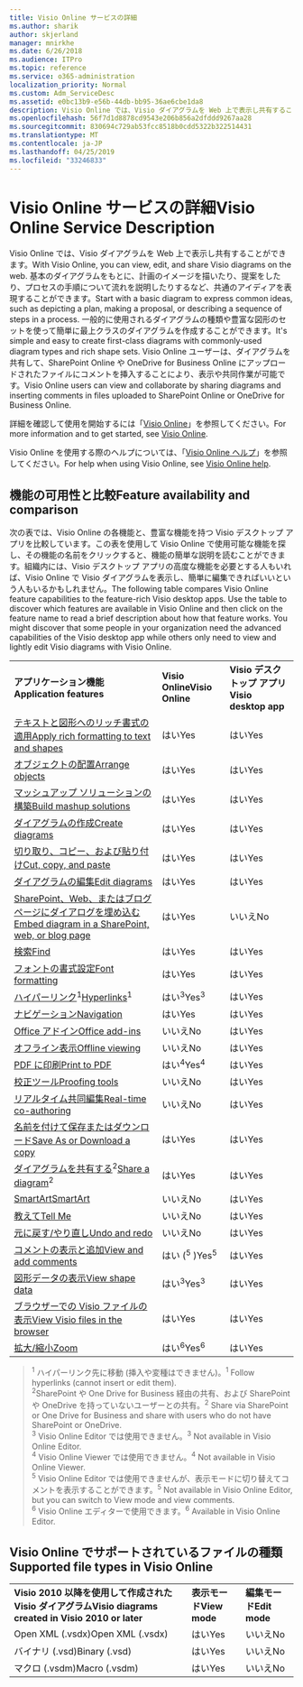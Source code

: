 ```yaml
---
title: Visio Online サービスの詳細
ms.author: sharik
author: skjerland
manager: mnirkhe
ms.date: 6/26/2018
ms.audience: ITPro
ms.topic: reference
ms.service: o365-administration
localization_priority: Normal
ms.custom: Adm_ServiceDesc
ms.assetid: e0bc13b9-e56b-44db-bb95-36ae6cbe1da8
description: Visio Online では、Visio ダイアグラムを Web 上で表示し共有することができます。 基本のダイアグラムをもとに、計画のイメージを描いたり、提案をしたり、プロセスの手順について流れを説明したりするなど、共通のアイディアを表現することができます。 一般的に使用されるダイアグラムの種類や豊富な図形のセットを使って簡単に最上クラスのダイアグラムを作成することができます。 Visio Online ユーザーは、ダイアグラムを共有して、SharePoint Online や OneDrive for Business Online にアップロードされたファイルにコメントを挿入することにより、表示や共同作業が可能です。
ms.openlocfilehash: 56f7d1d8878cd9543e206b856a2dfddd9267aa28
ms.sourcegitcommit: 830694c729ab53fcc8518b0cdd5322b322514431
ms.translationtype: MT
ms.contentlocale: ja-JP
ms.lasthandoff: 04/25/2019
ms.locfileid: "33246833"
---
```

# <a name="visio-online-service-description"></a><span data-ttu-id="ce4ca-106">Visio Online サービスの詳細</span><span class="sxs-lookup"><span data-stu-id="ce4ca-106">Visio Online Service Description</span></span>

<span data-ttu-id="ce4ca-107">Visio Online では、Visio ダイアグラムを Web 上で表示し共有することができます。</span><span class="sxs-lookup"><span data-stu-id="ce4ca-107">With Visio Online, you can view, edit, and share Visio diagrams on the web.</span></span> <span data-ttu-id="ce4ca-108">基本のダイアグラムをもとに、計画のイメージを描いたり、提案をしたり、プロセスの手順について流れを説明したりするなど、共通のアイディアを表現することができます。</span><span class="sxs-lookup"><span data-stu-id="ce4ca-108">Start with a basic diagram to express common ideas, such as depicting a plan, making a proposal, or describing a sequence of steps in a process.</span></span> <span data-ttu-id="ce4ca-109">一般的に使用されるダイアグラムの種類や豊富な図形のセットを使って簡単に最上クラスのダイアグラムを作成することができます。</span><span class="sxs-lookup"><span data-stu-id="ce4ca-109">It's simple and easy to create first-class diagrams with commonly-used diagram types and rich shape sets.</span></span> <span data-ttu-id="ce4ca-110">Visio Online ユーザーは、ダイアグラムを共有して、SharePoint Online や OneDrive for Business Online にアップロードされたファイルにコメントを挿入することにより、表示や共同作業が可能です。</span><span class="sxs-lookup"><span data-stu-id="ce4ca-110">Visio Online users can view and collaborate by sharing diagrams and inserting comments in files uploaded to SharePoint Online or OneDrive for Business Online.</span></span>
  
<span data-ttu-id="ce4ca-111">詳細を確認して使用を開始するには「[Visio Online](https://products.office.com/en-US/visio/visio-online)」を参照してください。</span><span class="sxs-lookup"><span data-stu-id="ce4ca-111">For more information and to get started, see [Visio Online](https://products.office.com/en-US/visio/visio-online).</span></span>
  
<span data-ttu-id="ce4ca-112">Visio Online を使用する際のヘルプについては、「[Visio Online ヘルプ](https://go.microsoft.com/fwlink/?linkid=855982)」を参照してください。</span><span class="sxs-lookup"><span data-stu-id="ce4ca-112">For help when using Visio Online, see [Visio Online help](https://go.microsoft.com/fwlink/?linkid=855982).</span></span>
  
## <a name="feature-availability-and-comparison"></a><span data-ttu-id="ce4ca-113">機能の可用性と比較</span><span class="sxs-lookup"><span data-stu-id="ce4ca-113">Feature availability and comparison</span></span>

<span data-ttu-id="ce4ca-p103">次の表では、Visio Online の各機能と、豊富な機能を持つ Visio デスクトップ アプリを比較しています。この表を使用して Visio Online で使用可能な機能を探し、その機能の名前をクリックすると、機能の簡単な説明を読むことができます。組織内には、Visio デスクトップ アプリの高度な機能を必要とする人もいれば、Visio Online で Visio ダイアグラムを表示し、簡単に編集できればいいという人もいるかもしれません。</span><span class="sxs-lookup"><span data-stu-id="ce4ca-p103">The following table compares Visio Online feature capabilities to the feature-rich Visio desktop apps. Use the table to discover which features are available in Visio Online and then click on the feature name to read a brief description about how that feature works. You might discover that some people in your organization need the advanced capabilities of the Visio desktop app while others only need to view and lightly edit Visio diagrams with Visio Online.</span></span> 
  
||||
|:-----|:-----|:-----|
|<span data-ttu-id="ce4ca-117">**アプリケーション機能**</span><span class="sxs-lookup"><span data-stu-id="ce4ca-117">**Application features**</span></span> <br/> |<span data-ttu-id="ce4ca-118">**Visio Online**</span><span class="sxs-lookup"><span data-stu-id="ce4ca-118">**Visio Online**</span></span> <br/> |<span data-ttu-id="ce4ca-119">**Visio デスクトップ アプリ**</span><span class="sxs-lookup"><span data-stu-id="ce4ca-119">**Visio desktop app**</span></span> <br/> |
|[<span data-ttu-id="ce4ca-120">テキストと図形へのリッチ書式の適用</span><span class="sxs-lookup"><span data-stu-id="ce4ca-120">Apply rich formatting to text and shapes</span></span>](visio-online.md#BM_1) <br/> |<span data-ttu-id="ce4ca-121">はい</span><span class="sxs-lookup"><span data-stu-id="ce4ca-121">Yes</span></span>  <br/> |<span data-ttu-id="ce4ca-122">はい</span><span class="sxs-lookup"><span data-stu-id="ce4ca-122">Yes</span></span>  <br/> |
|[<span data-ttu-id="ce4ca-123">オブジェクトの配置</span><span class="sxs-lookup"><span data-stu-id="ce4ca-123">Arrange objects</span></span>](visio-online.md#BM_2) <br/> |<span data-ttu-id="ce4ca-124">はい</span><span class="sxs-lookup"><span data-stu-id="ce4ca-124">Yes</span></span>  <br/> |<span data-ttu-id="ce4ca-125">はい</span><span class="sxs-lookup"><span data-stu-id="ce4ca-125">Yes</span></span>  <br/> |
|[<span data-ttu-id="ce4ca-126">マッシュアップ ソリューションの構築</span><span class="sxs-lookup"><span data-stu-id="ce4ca-126">Build mashup solutions</span></span>](visio-online.md#BM_3) <br/> |<span data-ttu-id="ce4ca-127">はい</span><span class="sxs-lookup"><span data-stu-id="ce4ca-127">Yes</span></span>  <br/> |<span data-ttu-id="ce4ca-128">はい</span><span class="sxs-lookup"><span data-stu-id="ce4ca-128">Yes</span></span>  <br/> |
|[<span data-ttu-id="ce4ca-129">ダイアグラムの作成</span><span class="sxs-lookup"><span data-stu-id="ce4ca-129">Create diagrams</span></span>](visio-online.md#BM_4) <br/> |<span data-ttu-id="ce4ca-130">はい</span><span class="sxs-lookup"><span data-stu-id="ce4ca-130">Yes</span></span>  <br/> |<span data-ttu-id="ce4ca-131">はい</span><span class="sxs-lookup"><span data-stu-id="ce4ca-131">Yes</span></span>  <br/> |
|[<span data-ttu-id="ce4ca-132">切り取り、コピー、および貼り付け</span><span class="sxs-lookup"><span data-stu-id="ce4ca-132">Cut, copy, and paste</span></span>](visio-online.md#BM_5) <br/> |<span data-ttu-id="ce4ca-133">はい</span><span class="sxs-lookup"><span data-stu-id="ce4ca-133">Yes</span></span>  <br/> |<span data-ttu-id="ce4ca-134">はい</span><span class="sxs-lookup"><span data-stu-id="ce4ca-134">Yes</span></span>  <br/> |
|[<span data-ttu-id="ce4ca-135">ダイアグラムの編集</span><span class="sxs-lookup"><span data-stu-id="ce4ca-135">Edit diagrams</span></span>](visio-online.md#BM_6) <br/> |<span data-ttu-id="ce4ca-136">はい</span><span class="sxs-lookup"><span data-stu-id="ce4ca-136">Yes</span></span>  <br/> |<span data-ttu-id="ce4ca-137">はい</span><span class="sxs-lookup"><span data-stu-id="ce4ca-137">Yes</span></span>  <br/> |
|[<span data-ttu-id="ce4ca-138">SharePoint、Web、またはブログ ページにダイアログを埋め込む</span><span class="sxs-lookup"><span data-stu-id="ce4ca-138">Embed diagram in a SharePoint, web, or blog page</span></span>](visio-online.md#BM_7) <br/> |<span data-ttu-id="ce4ca-139">はい</span><span class="sxs-lookup"><span data-stu-id="ce4ca-139">Yes</span></span>  <br/> |<span data-ttu-id="ce4ca-140">いいえ</span><span class="sxs-lookup"><span data-stu-id="ce4ca-140">No</span></span>  <br/> |
|[<span data-ttu-id="ce4ca-141">検索</span><span class="sxs-lookup"><span data-stu-id="ce4ca-141">Find</span></span>](visio-online.md#BM_8) <br/> |<span data-ttu-id="ce4ca-142">はい</span><span class="sxs-lookup"><span data-stu-id="ce4ca-142">Yes</span></span>  <br/> |<span data-ttu-id="ce4ca-143">はい</span><span class="sxs-lookup"><span data-stu-id="ce4ca-143">Yes</span></span>  <br/> |
|[<span data-ttu-id="ce4ca-144">フォントの書式設定</span><span class="sxs-lookup"><span data-stu-id="ce4ca-144">Font formatting</span></span>](visio-online.md#BM_9) <br/> |<span data-ttu-id="ce4ca-145">はい</span><span class="sxs-lookup"><span data-stu-id="ce4ca-145">Yes</span></span>  <br/> |<span data-ttu-id="ce4ca-146">はい</span><span class="sxs-lookup"><span data-stu-id="ce4ca-146">Yes</span></span>  <br/> |
|<span data-ttu-id="ce4ca-147">[ハイパーリンク](visio-online.md#BM_10)<sup>1</sup></span><span class="sxs-lookup"><span data-stu-id="ce4ca-147">[Hyperlinks](visio-online.md#BM_10)<sup>1</sup></span></span> <br/> |<span data-ttu-id="ce4ca-148">はい<sup>3</sup></span><span class="sxs-lookup"><span data-stu-id="ce4ca-148">Yes<sup>3</sup></span></span> <br/> |<span data-ttu-id="ce4ca-149">はい</span><span class="sxs-lookup"><span data-stu-id="ce4ca-149">Yes</span></span>  <br/> |
|[<span data-ttu-id="ce4ca-150">ナビゲーション</span><span class="sxs-lookup"><span data-stu-id="ce4ca-150">Navigation</span></span>](visio-online.md#BM_11) <br/> |<span data-ttu-id="ce4ca-151">はい</span><span class="sxs-lookup"><span data-stu-id="ce4ca-151">Yes</span></span>  <br/> |<span data-ttu-id="ce4ca-152">はい</span><span class="sxs-lookup"><span data-stu-id="ce4ca-152">Yes</span></span>  <br/> |
|[<span data-ttu-id="ce4ca-153">Office アドイン</span><span class="sxs-lookup"><span data-stu-id="ce4ca-153">Office add-ins</span></span>](visio-online.md#BM_12) <br/> |<span data-ttu-id="ce4ca-154">いいえ</span><span class="sxs-lookup"><span data-stu-id="ce4ca-154">No</span></span>  <br/> |<span data-ttu-id="ce4ca-155">はい</span><span class="sxs-lookup"><span data-stu-id="ce4ca-155">Yes</span></span>  <br/> |
|[<span data-ttu-id="ce4ca-156">オフライン表示</span><span class="sxs-lookup"><span data-stu-id="ce4ca-156">Offline viewing</span></span>](visio-online.md#BM_13) <br/> |<span data-ttu-id="ce4ca-157">いいえ</span><span class="sxs-lookup"><span data-stu-id="ce4ca-157">No</span></span>  <br/> |<span data-ttu-id="ce4ca-158">はい</span><span class="sxs-lookup"><span data-stu-id="ce4ca-158">Yes</span></span>  <br/> |
|[<span data-ttu-id="ce4ca-159">PDF に印刷</span><span class="sxs-lookup"><span data-stu-id="ce4ca-159">Print to PDF </span></span>](visio-online.md#BM_14) <br/> |<span data-ttu-id="ce4ca-160">はい<sup>4</sup></span><span class="sxs-lookup"><span data-stu-id="ce4ca-160">Yes<sup>4</sup></span></span> <br/> |<span data-ttu-id="ce4ca-161">はい</span><span class="sxs-lookup"><span data-stu-id="ce4ca-161">Yes</span></span>  <br/> |
|[<span data-ttu-id="ce4ca-162">校正ツール</span><span class="sxs-lookup"><span data-stu-id="ce4ca-162">Proofing tools</span></span>](visio-online.md#BM_15) <br/> |<span data-ttu-id="ce4ca-163">いいえ</span><span class="sxs-lookup"><span data-stu-id="ce4ca-163">No</span></span>  <br/> |<span data-ttu-id="ce4ca-164">はい</span><span class="sxs-lookup"><span data-stu-id="ce4ca-164">Yes</span></span>  <br/> |
|[<span data-ttu-id="ce4ca-165">リアルタイム共同編集</span><span class="sxs-lookup"><span data-stu-id="ce4ca-165">Real-time co-authoring</span></span>](visio-online.md#BM_16) <br/> |<span data-ttu-id="ce4ca-166">いいえ</span><span class="sxs-lookup"><span data-stu-id="ce4ca-166">No</span></span>  <br/> |<span data-ttu-id="ce4ca-167">はい</span><span class="sxs-lookup"><span data-stu-id="ce4ca-167">Yes</span></span>  <br/> |
|[<span data-ttu-id="ce4ca-168">名前を付けて保存またはダウンロード</span><span class="sxs-lookup"><span data-stu-id="ce4ca-168">Save As or Download a copy</span></span>](visio-online.md#BM_17) <br/> |<span data-ttu-id="ce4ca-169">はい</span><span class="sxs-lookup"><span data-stu-id="ce4ca-169">Yes</span></span>  <br/> |<span data-ttu-id="ce4ca-170">はい</span><span class="sxs-lookup"><span data-stu-id="ce4ca-170">Yes</span></span>  <br/> |
|<span data-ttu-id="ce4ca-171">[ダイアグラムを共有する](visio-online.md#BM_18)<sup>2</sup></span><span class="sxs-lookup"><span data-stu-id="ce4ca-171">[Share a diagram](visio-online.md#BM_18)<sup>2</sup></span></span> <br/> |<span data-ttu-id="ce4ca-172">はい</span><span class="sxs-lookup"><span data-stu-id="ce4ca-172">Yes</span></span>  <br/> |<span data-ttu-id="ce4ca-173">はい</span><span class="sxs-lookup"><span data-stu-id="ce4ca-173">Yes</span></span>  <br/> |
|[<span data-ttu-id="ce4ca-174">SmartArt</span><span class="sxs-lookup"><span data-stu-id="ce4ca-174">SmartArt</span></span>](visio-online.md#BM_19) <br/> |<span data-ttu-id="ce4ca-175">いいえ</span><span class="sxs-lookup"><span data-stu-id="ce4ca-175">No</span></span>  <br/> |<span data-ttu-id="ce4ca-176">はい</span><span class="sxs-lookup"><span data-stu-id="ce4ca-176">Yes</span></span>  <br/> |
|[<span data-ttu-id="ce4ca-177">教えて</span><span class="sxs-lookup"><span data-stu-id="ce4ca-177">Tell Me</span></span>](visio-online.md#BM_20) <br/> |<span data-ttu-id="ce4ca-178">いいえ</span><span class="sxs-lookup"><span data-stu-id="ce4ca-178">No</span></span>  <br/> |<span data-ttu-id="ce4ca-179">はい</span><span class="sxs-lookup"><span data-stu-id="ce4ca-179">Yes</span></span>  <br/> |
|[<span data-ttu-id="ce4ca-180">元に戻す/やり直し</span><span class="sxs-lookup"><span data-stu-id="ce4ca-180">Undo and redo</span></span>](visio-online.md#BM_21) <br/> |<span data-ttu-id="ce4ca-181">いいえ</span><span class="sxs-lookup"><span data-stu-id="ce4ca-181">No</span></span>  <br/> |<span data-ttu-id="ce4ca-182">はい</span><span class="sxs-lookup"><span data-stu-id="ce4ca-182">Yes</span></span>  <br/> |
|[<span data-ttu-id="ce4ca-183">コメントの表示と追加</span><span class="sxs-lookup"><span data-stu-id="ce4ca-183">View and add comments</span></span>](visio-online.md#BM_22) <br/> |<span data-ttu-id="ce4ca-184">はい (<sup>5</sup> )</span><span class="sxs-lookup"><span data-stu-id="ce4ca-184">Yes<sup>5</sup></span></span> <br/> |<span data-ttu-id="ce4ca-185">はい</span><span class="sxs-lookup"><span data-stu-id="ce4ca-185">Yes</span></span>  <br/> |
|[<span data-ttu-id="ce4ca-186">図形データの表示</span><span class="sxs-lookup"><span data-stu-id="ce4ca-186">View shape data</span></span>](visio-online.md#BM_23) <br/> |<span data-ttu-id="ce4ca-187">はい<sup>3</sup></span><span class="sxs-lookup"><span data-stu-id="ce4ca-187">Yes<sup>3</sup></span></span> <br/> |<span data-ttu-id="ce4ca-188">はい</span><span class="sxs-lookup"><span data-stu-id="ce4ca-188">Yes</span></span>  <br/> |
|[<span data-ttu-id="ce4ca-189">ブラウザーでの Visio ファイルの表示</span><span class="sxs-lookup"><span data-stu-id="ce4ca-189">View Visio files in the browser</span></span>](visio-online.md#BM_24) <br/> |<span data-ttu-id="ce4ca-190">はい</span><span class="sxs-lookup"><span data-stu-id="ce4ca-190">Yes</span></span>  <br/> |<span data-ttu-id="ce4ca-191">はい</span><span class="sxs-lookup"><span data-stu-id="ce4ca-191">Yes</span></span>  <br/> |
|[<span data-ttu-id="ce4ca-192">拡大/縮小</span><span class="sxs-lookup"><span data-stu-id="ce4ca-192">Zoom</span></span>](visio-online.md#BM_25) <br/> |<span data-ttu-id="ce4ca-193">はい<sup>6</sup></span><span class="sxs-lookup"><span data-stu-id="ce4ca-193">Yes<sup>6</sup></span></span> <br/> |<span data-ttu-id="ce4ca-194">はい</span><span class="sxs-lookup"><span data-stu-id="ce4ca-194">Yes</span></span>  <br/> |
   
> <span data-ttu-id="ce4ca-195"><sup>1</sup> ハイパーリンク先に移動 (挿入や変種はできません)。</span><span class="sxs-lookup"><span data-stu-id="ce4ca-195"><sup>1</sup> Follow hyperlinks (cannot insert or edit them).</span></span> 
<br/><span data-ttu-id="ce4ca-196"><sup>2</sup>SharePoint や One Drive for Business 経由の共有、および SharePoint や OneDrive を持っていないユーザーとの共有。</span><span class="sxs-lookup"><span data-stu-id="ce4ca-196"><sup>2</sup> Share via SharePoint or One Drive for Business and share with users who do not have SharePoint or OneDrive.</span></span> 
<br/> <span data-ttu-id="ce4ca-197"><sup>3</sup> Visio Online Editor では使用できません。</span><span class="sxs-lookup"><span data-stu-id="ce4ca-197"><sup>3</sup> Not available in Visio Online Editor.</span></span>
<br/><span data-ttu-id="ce4ca-198"><sup>4</sup> Visio Online Viewer では使用できません。</span><span class="sxs-lookup"><span data-stu-id="ce4ca-198"><sup>4</sup> Not available in Visio Online Viewer.</span></span> 
<br/><span data-ttu-id="ce4ca-199"><sup>5</sup> Visio Online Editor では使用できませんが、表示モードに切り替えてコメントを表示することができます。</span><span class="sxs-lookup"><span data-stu-id="ce4ca-199"><sup>5</sup> Not available in Visio Online Editor, but you can switch to View mode and view comments.</span></span> 
<br/><span data-ttu-id="ce4ca-200"><sup>6</sup> Visio Online エディターで使用できます。</span><span class="sxs-lookup"><span data-stu-id="ce4ca-200"><sup>6</sup> Available in Visio Online Editor.</span></span> 
  
## <a name="supported-file-types-in-visio-online"></a><span data-ttu-id="ce4ca-201">Visio Online でサポートされているファイルの種類</span><span class="sxs-lookup"><span data-stu-id="ce4ca-201">Supported file types in Visio Online</span></span>

||||
|:-----|:-----|:-----|
|<span data-ttu-id="ce4ca-202">**Visio 2010 以降を使用して作成された Visio ダイアグラム**</span><span class="sxs-lookup"><span data-stu-id="ce4ca-202">**Visio diagrams created in Visio 2010 or later**</span></span> <br/> |<span data-ttu-id="ce4ca-203">**表示モード**</span><span class="sxs-lookup"><span data-stu-id="ce4ca-203">**View mode**</span></span> <br/> |<span data-ttu-id="ce4ca-204">**編集モード**</span><span class="sxs-lookup"><span data-stu-id="ce4ca-204">**Edit mode**</span></span> <br/> |
|<span data-ttu-id="ce4ca-205">Open XML (.vsdx)</span><span class="sxs-lookup"><span data-stu-id="ce4ca-205">Open XML (.vsdx)</span></span>  <br/> |<span data-ttu-id="ce4ca-206">はい</span><span class="sxs-lookup"><span data-stu-id="ce4ca-206">Yes</span></span>  <br/> |<span data-ttu-id="ce4ca-207">いいえ</span><span class="sxs-lookup"><span data-stu-id="ce4ca-207">No</span></span>  <br/> |
|<span data-ttu-id="ce4ca-208">バイナリ (.vsd)</span><span class="sxs-lookup"><span data-stu-id="ce4ca-208">Binary (.vsd)</span></span>  <br/> |<span data-ttu-id="ce4ca-209">はい</span><span class="sxs-lookup"><span data-stu-id="ce4ca-209">Yes</span></span>  <br/> |<span data-ttu-id="ce4ca-210">いいえ</span><span class="sxs-lookup"><span data-stu-id="ce4ca-210">No</span></span>  <br/> |
|<span data-ttu-id="ce4ca-211">マクロ (.vsdm)</span><span class="sxs-lookup"><span data-stu-id="ce4ca-211">Macro (.vsdm)</span></span>  <br/> |<span data-ttu-id="ce4ca-212">はい</span><span class="sxs-lookup"><span data-stu-id="ce4ca-212">Yes</span></span>  <br/> |<span data-ttu-id="ce4ca-213">いいえ</span><span class="sxs-lookup"><span data-stu-id="ce4ca-213">No</span></span>  <br/> |
   

